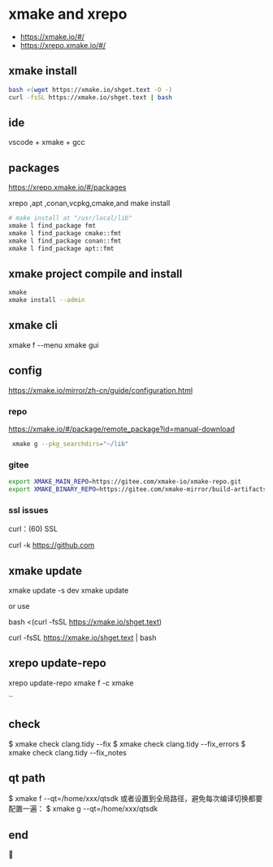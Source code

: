 # xmake and xrepo
* https://xmake.io/#/
* https://xrepo.xmake.io/#/
## xmake install 
```sh
bash <(wget https://xmake.io/shget.text -O -)
curl -fsSL https://xmake.io/shget.text | bash
```
## ide
vscode + xmake + gcc
## packages

https://xrepo.xmake.io/#/packages

xrepo ,apt ,conan,vcpkg,cmake,and make install 

```sh
# make install at "/usr/local/lib"
xmake l find_package fmt 
xmake l find_package cmake::fmt
xmake l find_package conan::fmt
xmake l find_package apt::fmt
```
## xmake project compile and install
```sh
xmake
xmake install --admin
```
## xmake cli

xmake f --menu    xmake gui

## config

https://xmake.io/mirror/zh-cn/guide/configuration.html

### repo

https://xmake.io/#/package/remote_package?id=manual-download

```sh
 xmake g --pkg_searchdirs="~/lib"
```

### gitee

```sh
export XMAKE_MAIN_REPO=https://gitee.com/xmake-io/xmake-repo.git
export XMAKE_BINARY_REPO=https://gitee.com/xmake-mirror/build-artifacts.git
```

### ssl issues

curl：(60) SSL

curl -k https://github.com

## xmake update

xmake update -s dev
xmake update

or use

bash <(curl -fsSL https://xmake.io/shget.text)

curl -fsSL https://xmake.io/shget.text | bash

## xrepo update-repo

xrepo update-repo
xmake f -c
xmake

``

## check

$ xmake check clang.tidy --fix
$ xmake check clang.tidy --fix_errors
$ xmake check clang.tidy --fix_notes

## qt path

$ xmake f --qt=/home/xxx/qtsdk
或者设置到全局路径，避免每次编译切换都要配置一遍：
$ xmake g --qt=/home/xxx/qtsdk



## end

🐞
